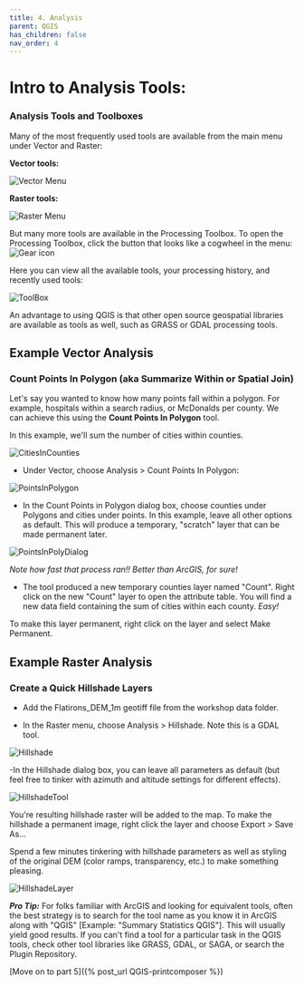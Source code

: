 ```yaml
---
title: 4. Analysis
parent: QGIS
has_children: false
nav_order: 4
---
```


# Intro to Analysis Tools:

### Analysis Tools and Toolboxes

Many of the most frequently used tools are available from the main menu under Vector and Raster:

__Vector tools:__

![Vector Menu][QGIS16]

__Raster tools:__

![Raster Menu][QGIS17]

But many more tools are available in the Processing Toolbox. To open the Processing Toolbox, click the button that looks like a cogwheel in the menu:
![Gear icon][QGIS18]

Here you can view all the available tools, your processing history, and recently used tools:

![ToolBox][QGIS19]

An advantage to using QGIS is that other open source geospatial libraries are available as tools as well, such as GRASS or GDAL processing tools.


## Example Vector Analysis

### Count Points In Polygon (aka Summarize Within or Spatial Join)

Let's say you wanted to know how many points fall within a polygon. For example, hospitals within a search radius, or McDonalds per county. We can achieve this using the __Count Points In Polygon__ tool.

In this example, we'll sum the number of cities within counties.

![CitiesInCounties][QGIS20]

- Under Vector, choose Analysis > Count Points In Polygon:

![PointsInPolygon][QGIS21]

- In the Count Points in Polygon dialog box, choose counties under Polygons and cities under points. In this example, leave all other options as default. This will produce a temporary, "scratch" layer that can be made permanent later.

![PointsInPolyDialog][QGIS22]

*Note how fast that process ran!! Better than ArcGIS, for sure!*

- The tool produced a new temporary counties layer named "Count". Right click on the new "Count" layer to open the attribute table. You will find a new data field containing the sum of cities within each county. *Easy!*

To make this layer permanent, right click on the layer and select Make Permanent.

## Example Raster Analysis

### Create a Quick Hillshade Layers

- Add the Flatirons_DEM_1m geotiff file from the workshop data folder.

- In the Raster menu, choose Analysis > Hillshade. Note this is a GDAL tool.

![Hillshade][QGIS23]

-In the Hillshade dialog box, you can leave all parameters as default (but feel free to tinker with azimuth and altitude settings for different effects).

![HillshadeTool][QGIS24]

You're resulting hillshade raster will be added to the map. To make the hillshade a permanent image, right click the layer and choose Export > Save As...

Spend a few minutes tinkering with hillshade parameters as well as styling of the original DEM (color ramps, transparency, etc.) to make something pleasing.

![HillshadeLayer][QGIS25]

*__Pro Tip:__* For folks familiar with ArcGIS and looking for equivalent tools, often the best strategy is to search for the tool name as you know it in ArcGIS along with "QGIS" [Example: "Summary Statistics QGIS"]. This will usually yield good results. If you can't find a tool for a particular task in the QGIS tools, check other tool libraries like GRASS, GDAL, or SAGA, or search the Plugin Repository.

[Move on to part 5]({% post_url QGIS-printcomposer %})







[QGIS0]: img/QGIS0.png "QGIS logo."
[QGIS1]: img/QGIS1.png "The QGIS user interface."
[QGIS2]: img/QGIS2.png "There are many ways to add data using the Manage Layers Toolbar."
[QGIS3]: img/QGIS3.png "Add SpatiaLite data button."
[QGIS4]: img/QGIS4.png "Add SpatiaLite Layers dialog box."
[QGIS5]: img/QGIS5.png "The Style tab on the Layer Properties window."
[QGIS6]: img/QGIS6.png "Add a join button."
[QGIS7]: img/QGIS7.png "Joining a text file to a layer's attribute table."
[QGIS8]: img/QGIS8.png "Styling a layer by graduated symbols"
[QGIS9]: img/QGIS9.png "Styling a choropleth map"
[QGIS10]: img/QGIS10.png "Adding a new Print Layout."
[QGIS11]: img/QGIS11.png "The Print Layout interface."
[QGIS12]: img/QGIS12.png "Useful Print Layout tools."
[QGIS13]: img/QGIS13.png "Print Layout item properties."
[QGIS14]: img/QGIS14.png "Plugin Menu"
[QGIS15]: img/QGIS15.png "Plugin Repository"
[QGIS16]: img/QGIS16.png "Vector tools"
[QGIS17]: img/QGIS17.png "Raster tools"
[QGIS18]: img/QGIS18.png "Toolbox button"
[QGIS19]: img/QGIS19.png "The Toolbox"
[QGIS20]: img/QGIS20.png "Points in Polygon"
[QGIS21]: img/QGIS21.png "Count Points in Polygon"
[QGIS22]: img/QGIS22.png "Points in Poly dialog"
[QGIS23]: img/QGIS23.png "Raster Analysis Menu"
[QGIS24]: img/QGIS24.png "Hillshade options"
[QGIS25]: img/QGIS25.png "Hillshade result"
[QGIS26]: img/QGIS26.png "Pretty map"
[QGIS27]: img/QGIS27.png "New Layout Button"
[QGIS28]: img/QGIS28.png "Use this tool to adjust the map within the frame"
[QGIS29]: img/QGIS29.png "Map layout export tools"
[VECTOR]: https://upload.wikimedia.org/wikipedia/commons/3/38/Simple_vector_map.svg "Source: wikimedia"
